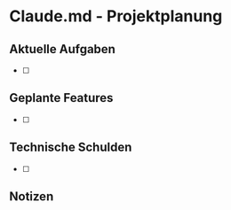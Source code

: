 # Claude.md - Projektplanung

## Aktuelle Aufgaben

- [ ] 

## Geplante Features

- [ ] 

## Technische Schulden

- [ ] 

## Notizen
